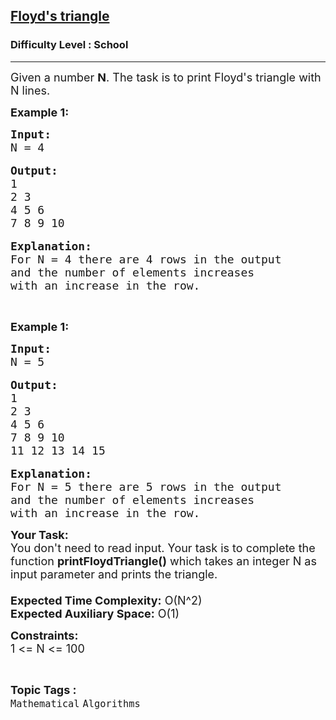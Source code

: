<h2><a href="https://practice.geeksforgeeks.org/problems/floyds-triangle1222/1?page=5&difficulty=School&sortBy=submissions">Floyd's triangle</a></h2><h3>Difficulty Level : School</h3><hr><div class="problems_problem_content__Xm_eO"><p><span style="font-size:18px">Given a number <strong>N</strong>. The task is to print Floyd's triangle with N lines.</span></p>

<p><strong><span style="font-size:18px">Example 1:</span></strong></p>

<pre><strong><span style="font-size:18px">Input:
</span></strong><span style="font-size:18px">N = 4</span>

<strong><span style="font-size:18px">Output:
</span></strong><span style="font-size:18px">1
2 3
4 5 6
7 8 9 10</span>

<strong><span style="font-size:18px">Explanation:
</span></strong><span style="font-size:18px">For N = 4 there are 4 rows in the output
and the number of elements increases 
with an increase in the row.</span></pre>

<p>&nbsp;</p>

<p><strong><span style="font-size:18px">Example 1:</span></strong></p>

<pre><strong><span style="font-size:18px">Input:
</span></strong><span style="font-size:18px">N = 5</span>

<strong><span style="font-size:18px">Output:
</span></strong><span style="font-size:18px">1
2 3
4 5 6
7 8 9 10
11 12 13 14 15</span>

<strong><span style="font-size:18px">Explanation:
</span></strong><span style="font-size:18px">For N = 5 there are 5 rows in the output
and the number of elements increases 
with an increase in the row.</span></pre>

<p><span style="font-size:18px"><strong>Your Task:&nbsp;&nbsp;</strong><br>
You don't need to read input. Your task is to complete the function&nbsp;<strong>printFloydTriangle()</strong>&nbsp;which takes an integer N as input parameter and prints the triangle.<br>
<br>
<strong>Expected Time Complexity:</strong>&nbsp;O(N^2)<br>
<strong>Expected Auxiliary Space:</strong>&nbsp;O(1)</span></p>

<p><span style="font-size:18px"><strong>Constraints:</strong><br>
1 &lt;= N &lt;= 100</span></p>
</div><br><p><span style=font-size:18px><strong>Topic Tags : </strong><br><code>Mathematical</code>&nbsp;<code>Algorithms</code>&nbsp;